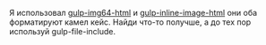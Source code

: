 <p>
	Я использовал <a href="https://www.npmjs.com/package/gulp-img64-html">gulp-img64-html</a> и <a href="https://www.npmjs.com/package/gulp-inline-image-html">gulp-inline-image-html</a> они оба форматируют камел кейс. Найди что-то получше, а до тех пор используй gulp-file-include.
</p>